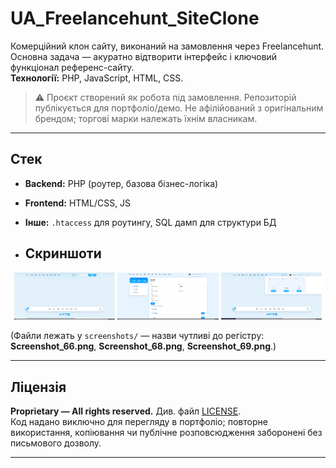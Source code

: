 # UA_Freelancehunt_SiteClone

Комерційний клон сайту, виконаний на замовлення через Freelancehunt. Основна задача — акуратно відтворити інтерфейс і ключовий функціонал референс-сайту.  
**Технології:** PHP, JavaScript, HTML, CSS.

> ⚠️ Проєкт створений як робота під замовлення. Репозиторій публікується для портфоліо/демо. Не афілійований з оригінальним брендом; торгові марки належать їхнім власникам.

---

## Стек
- **Backend:** PHP (роутер, базова бізнес-логіка)
- **Frontend:** HTML/CSS, JS
- **Інше:** `.htaccess` для роутингу, SQL дамп для структури БД

- ## Скриншоти

<p align="center">
  <img src="screenshots/Screenshot_66.png" alt="Скріншот 66" width="32%"/>
  <img src="screenshots/Screenshot_68.png" alt="Скріншот 68" width="32%"/>
  <img src="screenshots/Screenshot_69.png" alt="Скріншот 69" width="32%"/>
</p>

(Файли лежать у `screenshots/` — назви чутливі до регістру: **Screenshot_66.png**, **Screenshot_68.png**, **Screenshot_69.png**.)

---

## Ліцензія
**Proprietary — All rights reserved.** Див. файл [LICENSE](LICENSE).  
Код надано виключно для перегляду в портфоліо; повторне використання, копіювання чи публічне розповсюдження заборонені без письмового дозволу.

---
